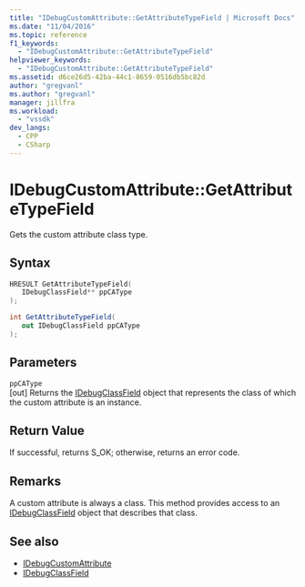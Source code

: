 ```yaml
---
title: "IDebugCustomAttribute::GetAttributeTypeField | Microsoft Docs"
ms.date: "11/04/2016"
ms.topic: reference
f1_keywords:
  - "IDebugCustomAttribute::GetAttributeTypeField"
helpviewer_keywords:
  - "IDebugCustomAttribute::GetAttributeTypeField"
ms.assetid: d6ce26d5-42ba-44c1-8659-0516db5bc82d
author: "gregvanl"
ms.author: "gregvanl"
manager: jillfra
ms.workload:
  - "vssdk"
dev_langs:
  - CPP
  - CSharp
---
```

# IDebugCustomAttribute::GetAttributeTypeField
Gets the custom attribute class type.

## Syntax

```cpp
HRESULT GetAttributeTypeField( 
   IDebugClassField** ppCAType
);
```

```csharp
int GetAttributeTypeField(
   out IDebugClassField ppCAType
);
```

## Parameters
`ppCAType`\
[out] Returns the [IDebugClassField](../../../extensibility/debugger/reference/idebugclassfield.md) object that represents the class of which the custom attribute is an instance.

## Return Value
 If successful, returns S_OK; otherwise, returns an error code.

## Remarks
 A custom attribute is always a class. This method provides access to an [IDebugClassField](../../../extensibility/debugger/reference/idebugclassfield.md) object that describes that class.

## See also
- [IDebugCustomAttribute](../../../extensibility/debugger/reference/idebugcustomattribute.md)
- [IDebugClassField](../../../extensibility/debugger/reference/idebugclassfield.md)